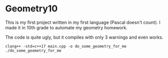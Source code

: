 # Geometry10

This is my first project written in my first language (Pascal doesn't count). I made it in 10th grade to automate my geometry homework.

The code is quite ugly, but it compiles with only 3 warnings and even works.

    clang++ -std=c++17 main.cpp -o do_some_geometry_for_me
    ./do_some_geometry_for_me

